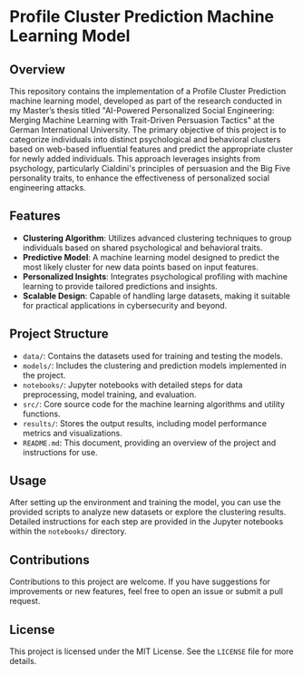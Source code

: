 # Profile Cluster Prediction Machine Learning Model

## Overview

This repository contains the implementation of a Profile Cluster Prediction machine learning model, developed as part of the research conducted in my Master’s thesis titled "AI-Powered Personalized Social Engineering: Merging Machine Learning with Trait-Driven Persuasion Tactics" at the German International University. The primary objective of this project is to categorize individuals into distinct psychological and behavioral clusters based on web-based influential features and predict the appropriate cluster for newly added individuals. This approach leverages insights from psychology, particularly Cialdini's principles of persuasion and the Big Five personality traits, to enhance the effectiveness of personalized social engineering attacks.

## Features

- **Clustering Algorithm**: Utilizes advanced clustering techniques to group individuals based on shared psychological and behavioral traits.
- **Predictive Model**: A machine learning model designed to predict the most likely cluster for new data points based on input features.
- **Personalized Insights**: Integrates psychological profiling with machine learning to provide tailored predictions and insights.
- **Scalable Design**: Capable of handling large datasets, making it suitable for practical applications in cybersecurity and beyond.

## Project Structure

- `data/`: Contains the datasets used for training and testing the models.
- `models/`: Includes the clustering and prediction models implemented in the project.
- `notebooks/`: Jupyter notebooks with detailed steps for data preprocessing, model training, and evaluation.
- `src/`: Core source code for the machine learning algorithms and utility functions.
- `results/`: Stores the output results, including model performance metrics and visualizations.
- `README.md`: This document, providing an overview of the project and instructions for use.

## Usage

After setting up the environment and training the model, you can use the provided scripts to analyze new datasets or explore the clustering results. Detailed instructions for each step are provided in the Jupyter notebooks within the `notebooks/` directory.

## Contributions

Contributions to this project are welcome. If you have suggestions for improvements or new features, feel free to open an issue or submit a pull request.

## License

This project is licensed under the MIT License. See the `LICENSE` file for more details.

